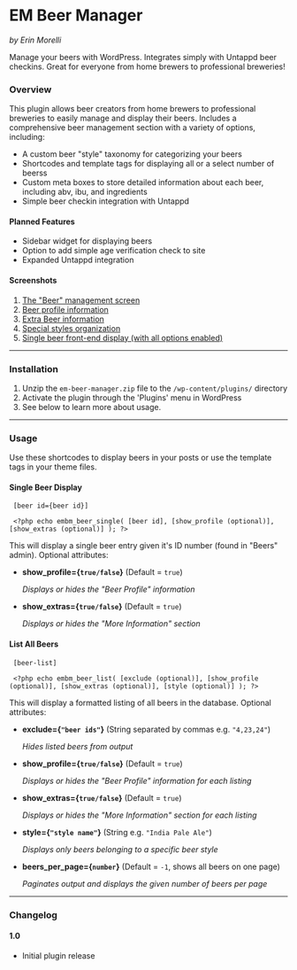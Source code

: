 # EM Beer Manager #

*by Erin Morelli*

Manage your beers with WordPress. Integrates simply with Untappd beer checkins. Great for everyone from home brewers to professional breweries!


### Overview ####

This plugin allows beer creators from home brewers to professional breweries to easily manage and display their beers. Includes a comprehensive beer management section with a variety of options, including:

* A custom beer "style" taxonomy for categorizing your beers
* Shortcodes and template tags for displaying all or a select number of beerss
* Custom meta boxes to store detailed information about each beer, including abv, ibu, and ingredients
* Simple beer checkin integration with Untappd

#### Planned Features ####

* Sidebar widget for displaying beers
* Option to add simple age verification check to site
* Expanded Untappd integration

#### Screenshots ####

1. [The "Beer" management screen](https://raw.github.com/ErinMorelli/em-beer-manager/master/assets/screenshot-1.jpg)
2. [Beer profile information](https://raw.github.com/ErinMorelli/em-beer-manager/master/assets/screenshot-2.jpg)
3. [Extra Beer information](https://raw.github.com/ErinMorelli/em-beer-manager/master/assets/screenshot-3.jpg)
4. [Special styles organization](https://raw.github.com/ErinMorelli/em-beer-manager/master/assets/screenshot-4.jpg)
5. [Single beer front-end display (with all options enabled)](https://raw.github.com/ErinMorelli/em-beer-manager/master/assets/screenshot-5.jpg)


*****


### Installation ###

1. Unzip the `em-beer-manager.zip` file to the `/wp-content/plugins/` directory
1. Activate the plugin through the 'Plugins' menu in WordPress
1. See below to learn more about usage.


*****

### Usage ###


Use these shortcodes to display beers in your posts or use the template tags in your theme files.


#### Single Beer Display ####

     [beer id={beer id}]

     <?php echo embm_beer_single( [beer id], [show_profile (optional)], [show_extras (optional)] ); ?>

This will display a single beer entry given it's ID number (found in "Beers" admin). Optional attributes:

* __show_profile={`true/false`}__ (Default = `true`)
     
    *Displays or hides the "Beer Profile" information*

* __show_extras={`true/false`}__ (Default = `true`)
     
    *Displays or hides the "More Information" section*


#### List All Beers ####


     [beer-list]

     <?php echo embm_beer_list( [exclude (optional)], [show_profile (optional)], [show_extras (optional)], [style (optional)] ); ?>
     
This will display a formatted listing of all beers in the database. Optional attributes:

* __exclude={`"beer ids"`}__ (String separated by commas e.g. `"4,23,24"`)

    *Hides listed beers from output*

* __show_profile={`true/false`}__ (Default = `true`)

    *Displays or hides the "Beer Profile" information for each listing*

* __show_extras={`true/false`}__ (Default = `true`)

    *Displays or hides the "More Information" section for each listing*

* __style={`"style name"`}__ (String e.g. `"India Pale Ale"`)

    *Displays only beers belonging to a specific beer style*

* __beers\_per\_page={`number`}__ (Default = `-1`, shows all beers on one page)

    *Paginates output and displays the given number of beers per page*

*****

### Changelog ###

#### 1.0 ####
* Initial plugin release
